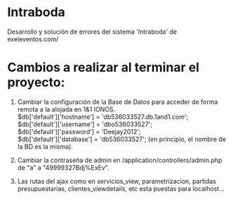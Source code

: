 # Intraboda
Desarrollo y solución de errores del sistema 'Intraboda' de exeleventos.com/

# Cambios a realizar al terminar el proyecto:<br>
1. Cambiar la configuración de la Base de Datos para acceder de forma remota a la alojada en 1&1 IONOS.<br>
   $db['default']['hostname'] = 'db536033527.db.1and1.com';<br>
  $db['default']['username'] = 'dbo536033527';<br>
  $db['default']['password'] = 'Deejay2012';<br>
  $db['default']['database'] = 'db536033527'; (en principio, el nombre de la BD es la misma).<br>
2. Cambiar la contraseña de admin en /application/controllers/admin.php de "a" a "49999327Bdj%ExEv".

3. Las rutas del ajax como en servicios_view, parametrizacion, partidas presupuestarias, clientes_viewdetails, etc esta puestas para localhost...
